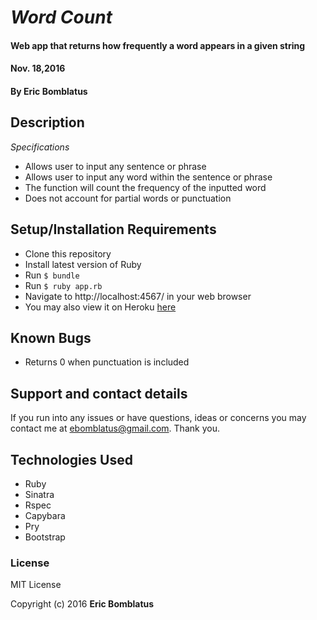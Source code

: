 # _Word Count_

#### Web app that returns how frequently a word appears in a given string
#### Nov. 18,2016

#### By **Eric Bomblatus**

## Description

_Specifications_
* Allows user to input any sentence or phrase
* Allows user to input any word within the sentence or phrase
* The function will count the frequency of the inputted word
* Does not account for partial words or punctuation

## Setup/Installation Requirements

* Clone this repository
* Install latest version of Ruby
* Run `$ bundle`
* Run `$ ruby app.rb`
* Navigate to http://localhost:4567/ in your web browser
* You may also view it on Heroku [here](https://floating-plateau-43323.herokuapp.com/)

## Known Bugs

* Returns 0 when punctuation is included

## Support and contact details

If you run into any issues or have questions, ideas or concerns you may contact me at ebomblatus@gmail.com. Thank you.

## Technologies Used

* Ruby
* Sinatra
* Rspec
* Capybara
* Pry
* Bootstrap

### License

MIT License

Copyright (c) 2016 **Eric Bomblatus**
